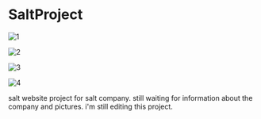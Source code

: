 # SaltProject

![1](https://github.com/jojowiriya2/Aiopen/assets/56081251/85463260-d31b-4c89-aec6-41f53add13d2)

![2](https://github.com/jojowiriya2/Aiopen/assets/56081251/e9e28844-6271-4ae5-993a-755c18912278)

![3](https://github.com/jojowiriya2/Aiopen/assets/56081251/fb428616-cd1d-4a35-9103-bce4d2ba9a2d)

![4](https://github.com/jojowiriya2/Aiopen/assets/56081251/1551e0f1-6e06-4819-a5cf-10c6234defce)

salt website project for salt company. still waiting for information about the company and pictures.
i'm still editing this project.
